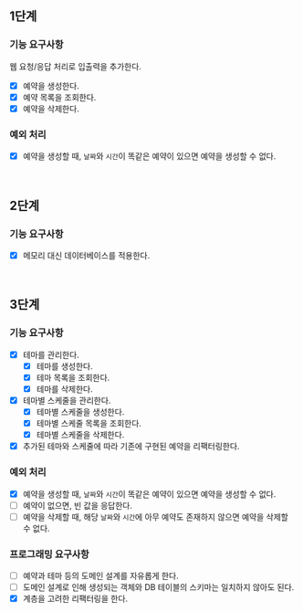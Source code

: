 ## 1단계

### 기능 요구사항

웹 요청/응답 처리로 입출력을 추가한다.

- [x] 예약을 생성한다.
- [x] 예약 목록을 조회한다.
- [x] 예약을 삭제한다.

### 예외 처리
- [x] 예약을 생성할 때, `날짜`와 `시간`이 똑같은 예약이 있으면 예약을 생성할 수 없다.

<br/>

## 2단계

### 기능 요구사항
- [x] 메모리 대신 데이터베이스를 적용한다.

<br/>

## 3단계

### 기능 요구사항
- [x] 테마를 관리한다.
  - [x] 테마를 생성한다.
  - [x] 테마 목록을 조회한다.
  - [x] 테마를 삭제한다.
- [x] 테마별 스케줄을 관리한다.
  - [x] 테마별 스케줄을 생성한다.
  - [x] 테마별 스케줄 목록을 조회한다.
  - [x] 테마별 스케줄을 삭제한다.
- [x] 추가된 테마와 스케줄에 따라 기존에 구현된 예약을 리팩터링한다.

### 예외 처리
- [x] 예약을 생성할 때, `날짜`와 `시간`이 똑같은 예약이 있으면 예약을 생성할 수 없다.
- [ ] 예약이 없으면, 빈 값을 응답한다.
- [ ] 예약을 삭제할 때, 해당 `날짜`와 `시간`에 아무 예약도 존재하지 않으면 예약을 삭제할 수 없다.

### 프로그래밍 요구사항
- [ ] 예약과 테마 등의 도메인 설계를 자유롭게 한다.
- [ ] 도메인 설계로 인해 생성되는 객체와 DB 테이블의 스키마는 일치하지 않아도 된다.
- [x] 계층을 고려한 리팩터링을 한다.
